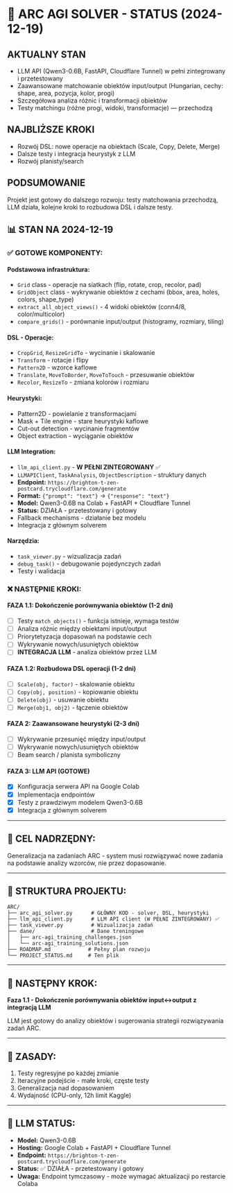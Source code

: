 # 🧩 ARC AGI SOLVER - STATUS (2024-12-19)

## AKTUALNY STAN
- LLM API (Qwen3-0.6B, FastAPI, Cloudflare Tunnel) w pełni zintegrowany i przetestowany
- Zaawansowane matchowanie obiektów input/output (Hungarian, cechy: shape, area, pozycja, kolor, progi)
- Szczegółowa analiza różnic i transformacji obiektów
- Testy matchingu (różne progi, widoki, transformacje) — przechodzą

## NAJBLIŻSZE KROKI
- Rozwój DSL: nowe operacje na obiektach (Scale, Copy, Delete, Merge)
- Dalsze testy i integracja heurystyk z LLM
- Rozwój planisty/search

## PODSUMOWANIE
Projekt jest gotowy do dalszego rozwoju: testy matchowania przechodzą, LLM działa, kolejne kroki to rozbudowa DSL i dalsze testy.

## 📊 **STAN NA 2024-12-19**

### ✅ **GOTOWE KOMPONENTY:**

#### **Podstawowa infrastruktura:**
- `Grid` class - operacje na siatkach (flip, rotate, crop, recolor, pad)
- `GridObject` class - wykrywanie obiektów z cechami (bbox, area, holes, colors, shape_type)
- `extract_all_object_views()` - 4 widoki obiektów (conn4/8, color/multicolor)
- `compare_grids()` - porównanie input/output (histogramy, rozmiary, tiling)

#### **DSL - Operacje:**
- `CropGrid`, `ResizeGridTo` - wycinanie i skalowanie
- `Transform` - rotacje i flipy
- `Pattern2D` - wzorce kaflowe
- `Translate`, `MoveToBorder`, `MoveToTouch` - przesuwanie obiektów
- `Recolor`, `ResizeTo` - zmiana kolorów i rozmiaru

#### **Heurystyki:**
- Pattern2D - powielanie z transformacjami
- Mask + Tile engine - stare heurystyki kaflowe
- Cut-out detection - wycinanie fragmentów
- Object extraction - wyciąganie obiektów

#### **LLM Integration:**
- `llm_api_client.py` - **W PEŁNI ZINTEGROWANY** ✅
- `LLMAPIClient`, `TaskAnalysis`, `ObjectDescription` - struktury danych
- **Endpoint:** `https://brighton-t-zen-postcard.trycloudflare.com/generate`
- **Format:** `{"prompt": "text"}` → `{"response": "text"}`
- **Model:** Qwen3-0.6B na Colab + FastAPI + Cloudflare Tunnel
- **Status:** DZIAŁA - przetestowany i gotowy
- Fallback mechanisms - działanie bez modelu
- Integracja z głównym solverem

#### **Narzędzia:**
- `task_viewer.py` - wizualizacja zadań
- `debug_task()` - debugowanie pojedynczych zadań
- Testy i walidacja

### ❌ **NASTĘPNIE KROKI:**

#### **FAZA 1.1: Dokończenie porównywania obiektów (1-2 dni)**
- [ ] Testy `match_objects()` - funkcja istnieje, wymaga testów
- [ ] Analiza różnic między obiektami input/output
- [ ] Priorytetyzacja dopasowań na podstawie cech
- [ ] Wykrywanie nowych/usuniętych obiektów
- [ ] **INTEGRACJA LLM** - analiza obiektów przez LLM

#### **FAZA 1.2: Rozbudowa DSL operacji (1-2 dni)**
- [ ] `Scale(obj, factor)` - skalowanie obiektu
- [ ] `Copy(obj, position)` - kopiowanie obiektu
- [ ] `Delete(obj)` - usuwanie obiektu
- [ ] `Merge(obj1, obj2)` - łączenie obiektów

#### **FAZA 2: Zaawansowane heurystyki (2-3 dni)**
- [ ] Wykrywanie przesunięć między input/output
- [ ] Wykrywanie nowych/usuniętych obiektów
- [ ] Beam search / planista symboliczny

#### **FAZA 3: LLM API (GOTOWE)**
- [x] Konfiguracja serwera API na Google Colab
- [x] Implementacja endpointów
- [x] Testy z prawdziwym modelem Qwen3-0.6B
- [x] Integracja z głównym solverem

---

## 🎯 **CEL NADRZĘDNY:**
Generalizacja na zadaniach ARC - system musi rozwiązywać nowe zadania na podstawie analizy wzorców, nie przez dopasowanie.

---

## 📁 **STRUKTURA PROJEKTU:**
```
ARC/
├── arc_agi_solver.py      # GŁÓWNY KOD - solver, DSL, heurystyki
├── llm_api_client.py      # LLM API client (W PEŁNI ZINTEGROWANY) ✅
├── task_viewer.py         # Wizualizacja zadań
├── dane/                  # Dane treningowe
│   ├── arc-agi_training_challenges.json
│   └── arc-agi_training_solutions.json
├── ROADMAP.md            # Pełny plan rozwoju
└── PROJECT_STATUS.md     # Ten plik
```

---

## 🚀 **NASTĘPNY KROK:**
**Faza 1.1 - Dokończenie porównywania obiektów input↔output z integracją LLM**

LLM jest gotowy do analizy obiektów i sugerowania strategii rozwiązywania zadań ARC.

---

## 📝 **ZASADY:**
1. Testy regresyjne po każdej zmianie
2. Iteracyjne podejście - małe kroki, częste testy
3. Generalizacja nad dopasowaniem
4. Wydajność (CPU-only, 12h limit Kaggle)

---

## 🧠 **LLM STATUS:**
- **Model:** Qwen3-0.6B
- **Hosting:** Google Colab + FastAPI + Cloudflare Tunnel
- **Endpoint:** `https://brighton-t-zen-postcard.trycloudflare.com/generate`
- **Status:** ✅ DZIAŁA - przetestowany i gotowy
- **Uwaga:** Endpoint tymczasowy - może wymagać aktualizacji po restarcie Colaba 